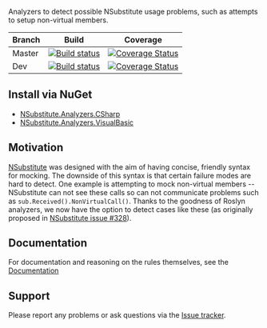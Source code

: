 Analyzers to detect possible NSubstitute usage problems, such as attempts to setup non-virtual members.

| Branch        | Build           | Coverage  |
| ------------- |-------------| -----|
| Master      | [![Build status](https://ci.appveyor.com/api/projects/status/t9lhmp61nuy3a7k5/branch/master?svg=true)](https://ci.appveyor.com/project/NSubstitute/nsubstitute-analyzers/branch/master)      |   [![Coverage Status](https://coveralls.io/repos/github/nsubstitute/NSubstitute.Analyzers/badge.svg?branch=master)](https://coveralls.io/github/nsubstitute/NSubstitute.Analyzers?branch=master) |
| Dev      | [![Build status](https://ci.appveyor.com/api/projects/status/t9lhmp61nuy3a7k5/branch/dev?svg=true)](https://ci.appveyor.com/project/NSubstitute/nsubstitute-analyzers/branch/dev)    |   [![Coverage Status](https://coveralls.io/repos/github/nsubstitute/NSubstitute.Analyzers/badge.svg?branch=dev)](https://coveralls.io/github/nsubstitute/NSubstitute.Analyzers?branch=dev) |

## Install via NuGet

* [NSubstitute.Analyzers.CSharp](https://www.nuget.org/packages/NSubstitute.Analyzers.CSharp/)
* [NSubstitute.Analyzers.VisualBasic](https://www.nuget.org/packages/NSubstitute.Analyzers.VisualBasic/)

## Motivation

[NSubstitute](https://github.com/nsubstitute/NSubstitute) was designed with the aim of having concise, friendly syntax for mocking. The downside of this syntax is that certain failure modes are hard to detect. One example is attempting to mock non-virtual members -- NSubstitute can not see these calls so can not communicate problems such as `sub.Received().NonVirtualCall()`. Thanks to the goodness of Roslyn analyzers, we now have the option to detect cases like these (as originally proposed in [NSubstitute issue #328](https://github.com/nsubstitute/NSubstitute/issues/328)).

## Documentation

For documentation and reasoning on the rules themselves, see the [Documentation](https://github.com/nsubstitute/NSubstitute.Analyzers/blob/master/documentation/Documentation.md)

## Support

Please report any problems or ask questions via the [Issue tracker](https://github.com/nsubstitute/NSubstitute.Analyzers/issues).
